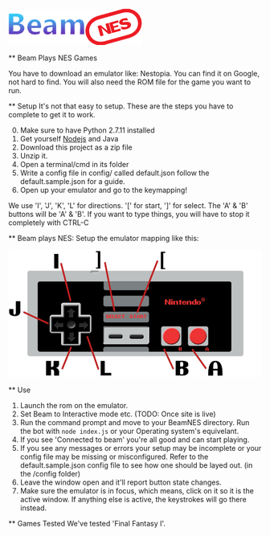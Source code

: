![logo](https://github.com/Myasis/BeamNES/blob/master/img/logo.png)


** Beam Plays NES Games

You have to download an emulator like: Nestopia.  You can find it on Google, not hard to find.
You will also need the ROM file for the game you want to run.

** Setup
It's not that easy to setup. These are the steps you have to complete to get it to work.

0. Make sure to have Python 2.7.11 installed
1. Get yourself [Nodejs](http://Nodejs.org) and Java
2. Download this project as a zip file
3. Unzip it.
4. Open a terminal/cmd in its folder
5. Write a config file in config/ called default.json follow the default.sample.json for a guide.
6. Open up your emulator and go to the keymapping!

We use 'I', 'J', 'K', 'L' for directions. '[' for start, ']' for select. The 'A' & 'B' buttons will be 'A' & 'B'.
If you want to type things, you will have to stop it completely with CTRL-C

** Beam plays NES:
Setup the emulator mapping like this:

![player controlls](https://github.com/Myasis/BeamNES/blob/master/img/BeamNES-Controls.png)

** Use

1. Launch the rom on the emulator.
2. Set Beam to Interactive mode etc. (TODO: Once site is live)
3. Run the command prompt and move to your BeamNES directory. Run the bot with `node index.js` or your Operating system's equivelant. 
4. If you see 'Connected to beam' you're all good and can start playing.
5. If you see any messages or errors your setup may be incomplete or your config file may be missing or misconfigured. Refer to the default.sample.json config file to see how one should be layed out. (in the /config folder)
6. Leave the window open and it'll report button state changes.
7. Make sure the emulator is in focus, which means, click on it so it is the active window. If anything else is active, the keystrokes will go there instead.

** Games Tested
We've tested 'Final Fantasy I'.